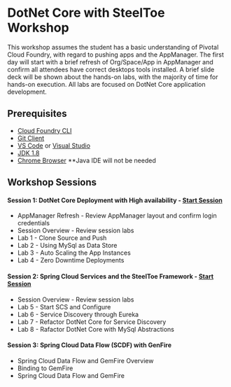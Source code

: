 # DotNet Core with SteelToe Workshop
This workshop assumes the student has a basic understanding of Pivotal Cloud Foundry, with regard to pushing apps and the AppManager. The first day will start with a brief refresh of Org/Space/App in AppManager and confirm all attendees have correct desktops tools installed. A brief slide deck will be shown about the hands-on labs, with the majority of time for hands-on execution. All labs are focused on DotNet Core application development.

## Prerequisites
- [Cloud Foundry CLI](https://github.com/cloudfoundry/cli/releases)
- [Git Client](https://git-scm.com/downloads)
- [VS Code](https://code.visualstudio.com/download) or [Visual Studio](https://www.visualstudio.com/downloads/)
- [JDK 1.8](http://www.oracle.com/technetwork/java/javase/downloads/jdk8-downloads-2133151.html)
- [Chrome Browser](http://www.google.com/chrome)
**Java IDE will not be needed

## Workshop Sessions

#### Session 1: DotNet Core Deployment with High availability - [Start Session](Session-01/AppMgr-Login/README.md)
  - AppManager Refresh - Review AppManager layout and confirm login credentials
  - Session Overview - Review session labs
  - Lab 1 - Clone Source and Push
  - Lab 2 - Using MySql as Data Store
  - Lab 3 - Auto Scaling the App Instances
  - Lab 4 - Zero Downtime Deployments

#### Session 2: Spring Cloud Services and the SteelToe Framework - [Start Session](Session-02/Lab-05/README.md)
  - Session Overview - Review session labs
  - Lab 5 - Start SCS and Configure
  - Lab 6 - Service Discovery through Eureka
  - Lab 7 - Refactor DotNet Core for Service Discovery
  - Lab 8 - Rafactor DotNet Core with MySql Abstractions

#### Session 3: Spring Cloud Data Flow (SCDF) with GenFire
  - Spring Cloud Data Flow and GemFire Overview
  - Binding to GemFire
  - Spring Cloud Data Flow and GemFire